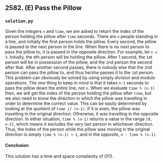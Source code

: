 ## 2582. (E) Pass the Pillow

### `solution.py`
Given the integers `n` and `time`, we are asked to return the index of the person holding the pillow after `time` seconds. There are `n` people standing in a line, and initially the first person holds the pillow. Every second, the pillow is passed to the next person in the line. When there is no next person to pass the pillow to, it is passed in the opposite direction. For example, let `n = 3`. Initially, the `0`th person will be holding the pillow. After 1 second, the `1`st person will be in possession of the pillow, and the `2`nd person the second after that. After another second passes, there is nobody else that the `2`nd person can pass the pillow to, and thus he/she passes it to the `1`st person. This problem can obviously be solved by using simply division and modulo operations. The one thing to keep in mind is that it takes `n-1` seconds to pass the pillow down the entire line, not `n`. When we evaluate `time % (n-1)` then, we will get the index of the person holding the pillow after `time`, but we also need to know the direction in which the pillow was travelling in order to determine the correct value. This can be easily determined by looking at the quotient of `time // (n-1)`. If it is even, the pillow was travelling in the original direction. Otherwise, it was travelling in the opposite direction. In either situation, `time % (n-1)` returns a value in the range `[0, n-2]`, which means it excludes the very last person in whichever direction. Thus, the index of the person while the pillow was moving in the original direction is simply `time % (n-1) + 1`, and in the opposite, `n - time % (n-1)`.  

#### Conclusion
This solution has a time and space complexity of $O(1)$.  
  

